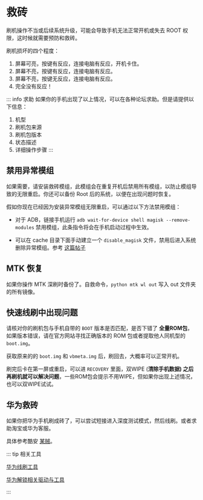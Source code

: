 # 救砖

刷机操作不当或后续系统升级，可能会导致手机无法正常开机或失去 ROOT 权限，这时候就需要预防和救砖。

刷机损坏的四个程度：
1. 屏幕可亮，按键有反应，连接电脑有反应，开机卡住。
2. 屏幕不亮，按键有反应，连接电脑有反应。
3. 屏幕不亮，按键无反应，连接电脑有反应。
4. 完全没有反应！

::: info 求助
如果你的手机出现了以上情况，可以在各种论坛求助。但是请提供以下信息：

1. 机型
2. 刷机包来源
3. 刷机包版本
4. 状态描述
5. 详细操作步骤
:::

## 禁用异常模组

如果需要，请安装救砖模组，此模组会在重复开机后禁用所有模组，以防止模组导致的无限重启。你还可以备份 Root 后的系统，以便在出现问题时恢复。

假如你现在已经因为安装异常模组无限重启，可以通过以下方法禁用模组：

- 对于 ADB，链接手机运行 `adb wait-for-device shell magisk --remove-modules` 禁用模组，此条指令将会在手机启动过程中生效。

- 可以在 cache 目录下面手动建立一个 `disable_magisk` 文件，禁用后进入系统删除异常模组。参考 [这篇帖子](https://www.v2ex.com/t/567090)

## MTK 恢复

如果你操作 MTK 深刷时备份了。自救命令，`python mtk wl out` 写入 out 文件夹的所有镜像。

## 快速线刷中出现问题

请核对你的刷机包与手机自带的 `BOOT` 版本是否匹配，是否下错了 **全量ROM包**，如果版本错误，请在官方网站寻找正确版本的 ROM 包或者提取他人同机型的 `boot.img`。

获取原来的的 `boot.img` 和 `vbmeta.img` 后，刷回去，大概率可以正常开机。

刷完后卡在第一屏或重启，可以进 `RECOVERY` 里面，双WIPE (**清除手机数据) 之后再刷机就可以解决问题**，一些ROM包会提示不用WIPE，但如果你出现上述情况，也可以双WIPE试试。

## 华为救砖

如果你把华为手机刷成砖了，可以尝试短接进入深度测试模式，然后线刷。或者求助淘宝或华为客服。

具体参考酷安 [某贼](https://www.coolapk1s.com/feed/26205215)。

::: tip 相关工具

[华为线刷工具](https://miao202.lanzouj.com/ihGpU09qfebg)

[华为解锁相关驱动与工具](https://miao202.lanzouj.com/igAzW09qew7e)

:::

